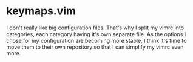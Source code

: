 keymaps.vim
===========

I don't really like big configuration files. That's why I split my vimrc into
categories, each category having it's own separate file. As the options I chose
for my configuration are becoming more stable, I think it's time to move them
to their own repository so that I can simplify my vimrc even more.
